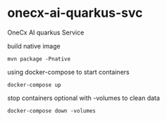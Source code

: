 # onecx-ai-quarkus-svc
OneCx AI quarkus Service


build native image
```
mvn package -Pnative
```

using docker-compose to start containers

```
docker-compose up
```

stop containers optional with -volumes to clean data

```
docker-compose down -volumes
```

